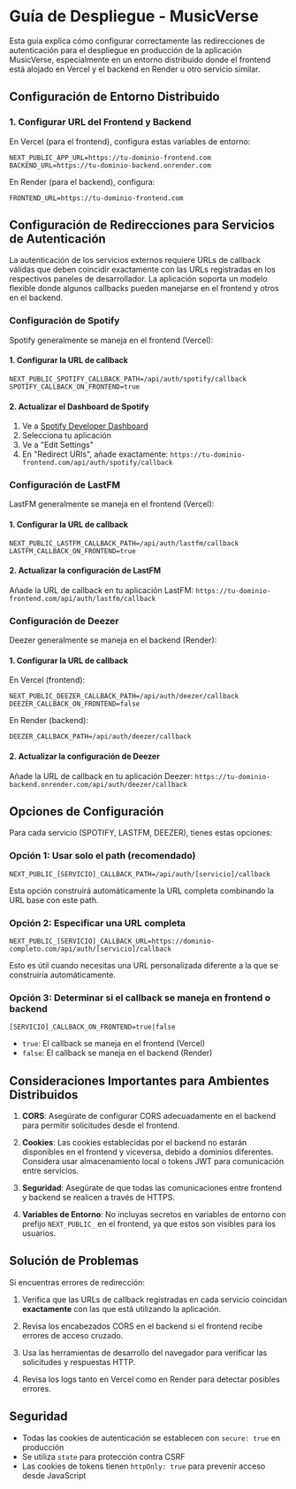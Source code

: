 # Guía de Despliegue - MusicVerse

Esta guía explica cómo configurar correctamente las redirecciones de autenticación para el despliegue en producción de la aplicación MusicVerse, especialmente en un entorno distribuido donde el frontend está alojado en Vercel y el backend en Render u otro servicio similar.

## Configuración de Entorno Distribuido

### 1. Configurar URL del Frontend y Backend

En Vercel (para el frontend), configura estas variables de entorno:

```
NEXT_PUBLIC_APP_URL=https://tu-dominio-frontend.com
BACKEND_URL=https://tu-dominio-backend.onrender.com
```

En Render (para el backend), configura:

```
FRONTEND_URL=https://tu-dominio-frontend.com
```

## Configuración de Redirecciones para Servicios de Autenticación

La autenticación de los servicios externos requiere URLs de callback válidas que deben coincidir exactamente con las URLs registradas en los respectivos paneles de desarrollador. La aplicación soporta un modelo flexible donde algunos callbacks pueden manejarse en el frontend y otros en el backend.

### Configuración de Spotify

Spotify generalmente se maneja en el frontend (Vercel):

#### 1. Configurar la URL de callback

```
NEXT_PUBLIC_SPOTIFY_CALLBACK_PATH=/api/auth/spotify/callback
SPOTIFY_CALLBACK_ON_FRONTEND=true
```

#### 2. Actualizar el Dashboard de Spotify

1. Ve a [Spotify Developer Dashboard](https://developer.spotify.com/dashboard)
2. Selecciona tu aplicación
3. Ve a "Edit Settings"
4. En "Redirect URIs", añade exactamente: `https://tu-dominio-frontend.com/api/auth/spotify/callback`

### Configuración de LastFM

LastFM generalmente se maneja en el frontend (Vercel):

#### 1. Configurar la URL de callback

```
NEXT_PUBLIC_LASTFM_CALLBACK_PATH=/api/auth/lastfm/callback
LASTFM_CALLBACK_ON_FRONTEND=true
```

#### 2. Actualizar la configuración de LastFM

Añade la URL de callback en tu aplicación LastFM: `https://tu-dominio-frontend.com/api/auth/lastfm/callback`

### Configuración de Deezer

Deezer generalmente se maneja en el backend (Render):

#### 1. Configurar la URL de callback

En Vercel (frontend):
```
NEXT_PUBLIC_DEEZER_CALLBACK_PATH=/api/auth/deezer/callback
DEEZER_CALLBACK_ON_FRONTEND=false
```

En Render (backend):
```
DEEZER_CALLBACK_PATH=/api/auth/deezer/callback
```

#### 2. Actualizar la configuración de Deezer

Añade la URL de callback en tu aplicación Deezer: `https://tu-dominio-backend.onrender.com/api/auth/deezer/callback`

## Opciones de Configuración

Para cada servicio (SPOTIFY, LASTFM, DEEZER), tienes estas opciones:

### Opción 1: Usar solo el path (recomendado)

```
NEXT_PUBLIC_[SERVICIO]_CALLBACK_PATH=/api/auth/[servicio]/callback
```

Esta opción construirá automáticamente la URL completa combinando la URL base con este path.

### Opción 2: Especificar una URL completa

```
NEXT_PUBLIC_[SERVICIO]_CALLBACK_URL=https://dominio-completo.com/api/auth/[servicio]/callback
```

Esto es útil cuando necesitas una URL personalizada diferente a la que se construiría automáticamente.

### Opción 3: Determinar si el callback se maneja en frontend o backend

```
[SERVICIO]_CALLBACK_ON_FRONTEND=true|false
```

- `true`: El callback se maneja en el frontend (Vercel)
- `false`: El callback se maneja en el backend (Render)

## Consideraciones Importantes para Ambientes Distribuidos

1. **CORS**: Asegúrate de configurar CORS adecuadamente en el backend para permitir solicitudes desde el frontend.

2. **Cookies**: Las cookies establecidas por el backend no estarán disponibles en el frontend y viceversa, debido a dominios diferentes. Considera usar almacenamiento local o tokens JWT para comunicación entre servicios.

3. **Seguridad**: Asegúrate de que todas las comunicaciones entre frontend y backend se realicen a través de HTTPS.

4. **Variables de Entorno**: No incluyas secretos en variables de entorno con prefijo `NEXT_PUBLIC_` en el frontend, ya que estos son visibles para los usuarios.

## Solución de Problemas

Si encuentras errores de redirección:

1. Verifica que las URLs de callback registradas en cada servicio coincidan **exactamente** con las que está utilizando la aplicación.

2. Revisa los encabezados CORS en el backend si el frontend recibe errores de acceso cruzado.

3. Usa las herramientas de desarrollo del navegador para verificar las solicitudes y respuestas HTTP.

4. Revisa los logs tanto en Vercel como en Render para detectar posibles errores.

## Seguridad

- Todas las cookies de autenticación se establecen con `secure: true` en producción
- Se utiliza `state` para protección contra CSRF
- Las cookies de tokens tienen `httpOnly: true` para prevenir acceso desde JavaScript 